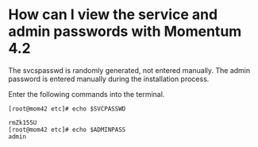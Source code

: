 # How can I view the service and admin passwords with Momentum 4.2

The svcspasswd is randomly generated, not entered manually.
The admin password is entered manually during the installation process. 

Enter the following commands into the terminal.

```
[root@mom42 etc]# echo $SVCPASSWD

rmZk155U
[root@mom42 etc]# echo $ADMINPASS
admin
```
